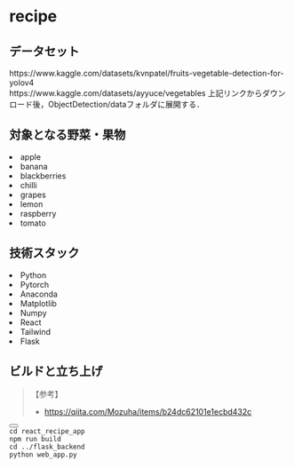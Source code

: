 # recipe

<h2>データセット</h2>
https://www.kaggle.com/datasets/kvnpatel/fruits-vegetable-detection-for-yolov4 <br>
https://www.kaggle.com/datasets/ayyuce/vegetables
上記リンクからダウンロード後，ObjectDetection/dataフォルダに展開する．

<h2>対象となる野菜・果物</h2>
<li>apple</li>
<li>banana</li>
<li>blackberries</li>
<li>chilli</li>
<li>grapes</li>
<li>lemon</li>
<li>raspberry</li>
<li>tomato</li>


<h2>技術スタック</h2>
<li>Python</li>
<li>Pytorch</li>
<li>Anaconda</li>
<li>Matplotlib</li>
<li>Numpy</li>
<li>React</li>
<li>Tailwind</li>
<li>Flask</li>

<h2>ビルドと立ち上げ</h2>

<blockquote>
<p>【参考】</p>
<ul>
<li>
<p><a href=https://qiita.com/Mozuha/items/b24dc62101e1ecbd432c>https://qiita.com/Mozuha/items/b24dc62101e1ecbd432c</a></p>
</li>
</ul>
</blockquote>

<pre><div class="buttons"><button class="fa fa-copy clip-button" title="Copy to clipboard" aria-label="Copy to clipboard"><i class="tooltiptext"></i></button></div><code class="language-bash hljs">cd react_recipe_app
npm run build
cd ../flask_backend
python web_app.py
</code></pre>